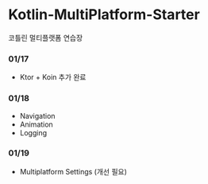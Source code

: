 # Kotlin-MultiPlatform-Starter
코틀린 멀티플랫폼 연습장

### 01/17
+ Ktor + Koin 추가 완료

### 01/18
+ Navigation
+ Animation
+ Logging

### 01/19
+ Multiplatform Settings (개선 필요)
